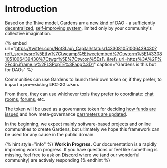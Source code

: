 # Introduction

Based on the [1hive](https://wiki.1hive.org/) model, Gardens are a [new kind](on-chain-governance/garden-framework.md) of DAO - a [sufficiently decentralized](misc/sufficient-decentralizion.md), [self-improving system](https://forum.1hive.org/t/together-we-thrive/1278), limited only by your community's collective imagination.

{% embed url="https://twitter.com/Not3Lau\_Capital/status/1433081051006439430?ref\_src=twsrc%5Etfw%7Ctwcamp%5Etweetembed%7Ctwterm%5E1433081051006439430%7Ctwgr%5E%7Ctwcon%5Es1\_&ref\_url=https%3A%2F%2Fcdn.iframe.ly%2FLSPcpTE%3Fapp%3D1" caption="Gardens is this but for DAOs" %}

Communities can use Gardens to launch their own token or, if they prefer, to import a pre-existing ERC-20 token.

From there, they can use whichever tools they prefer to coordinate: [chat rooms](off-chain-governance/social-spaces-discord.md), [forums](off-chain-governance/forum-discourse.md), etc. 

The token will be used as a governance token for deciding [how funds are issued](on-chain-governance/conviction-voting.md) and how meta-governance [parameters are updated](on-chain-governance/tao-voting.md).

In the beginning, we expect mainly software-based projects and online communities to create Gardens, but ultimately we hope this framework can be used for any cause in the public domain.

{% hint style="info" %}
**Work in Progress.** Our documentation is a rapidly improving work in progress. If you have questions or feel like something is missing, feel free to ask on [Discord](https://discord.com/invite/M2EVG4MfR4) where we \(and our wonderful community\) are actively responding
{% endhint %}


